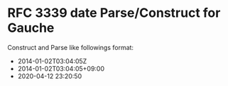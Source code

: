 # RFC 3339 date Parse/Construct for Gauche

Construct and Parse like followings format:

- 2014-01-02T03:04:05Z
- 2014-01-02T03:04:05+09:00
- 2020-04-12 23:20:50

